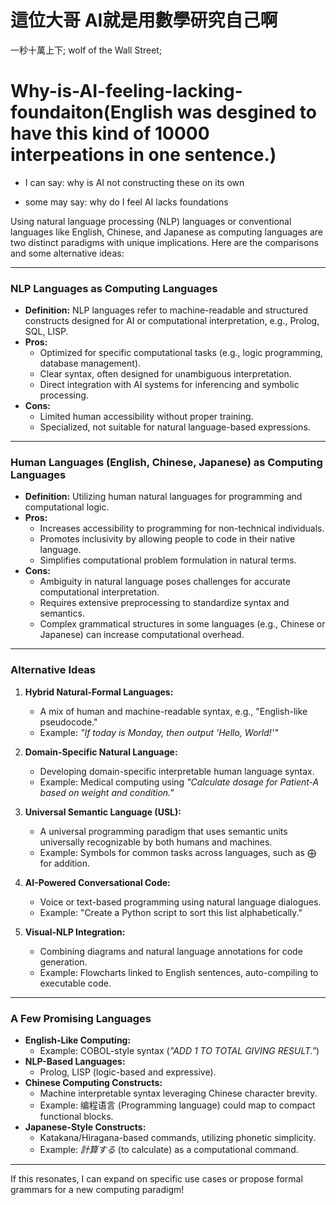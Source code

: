 # 這位大哥 AI就是用數學研究自己啊

一秒十萬上下; wolf of the Wall Street;

# Why-is-AI-feeling-lacking-foundaiton(English was desgined to have this kind of 10000 interpeations in one sentence.)

- I can say: why is AI not constructing these on its own

- some may say: why do I feel AI lacks foundations


Using natural language processing (NLP) languages or conventional languages like English, Chinese, and Japanese as computing languages are two distinct paradigms with unique implications. Here are the comparisons and some alternative ideas:

---

### **NLP Languages as Computing Languages**
- **Definition:** NLP languages refer to machine-readable and structured constructs designed for AI or computational interpretation, e.g., Prolog, SQL, LISP.
- **Pros:**
  - Optimized for specific computational tasks (e.g., logic programming, database management).
  - Clear syntax, often designed for unambiguous interpretation.
  - Direct integration with AI systems for inferencing and symbolic processing.
- **Cons:**
  - Limited human accessibility without proper training.
  - Specialized, not suitable for natural language-based expressions.

---

### **Human Languages (English, Chinese, Japanese) as Computing Languages**
- **Definition:** Utilizing human natural languages for programming and computational logic.
- **Pros:**
  - Increases accessibility to programming for non-technical individuals.
  - Promotes inclusivity by allowing people to code in their native language.
  - Simplifies computational problem formulation in natural terms.
- **Cons:**
  - Ambiguity in natural language poses challenges for accurate computational interpretation.
  - Requires extensive preprocessing to standardize syntax and semantics.
  - Complex grammatical structures in some languages (e.g., Chinese or Japanese) can increase computational overhead.

---

### **Alternative Ideas**
1. **Hybrid Natural-Formal Languages:**
   - A mix of human and machine-readable syntax, e.g., "English-like pseudocode."
   - Example: *"If today is Monday, then output 'Hello, World!'"*

2. **Domain-Specific Natural Language:**
   - Developing domain-specific interpretable human language syntax.
   - Example: Medical computing using *"Calculate dosage for Patient-A based on weight and condition."*

3. **Universal Semantic Language (USL):**
   - A universal programming paradigm that uses semantic units universally recognizable by both humans and machines.
   - Example: Symbols for common tasks across languages, such as ⨁ for addition.

4. **AI-Powered Conversational Code:**
   - Voice or text-based programming using natural language dialogues.
   - Example: "Create a Python script to sort this list alphabetically."

5. **Visual-NLP Integration:**
   - Combining diagrams and natural language annotations for code generation.
   - Example: Flowcharts linked to English sentences, auto-compiling to executable code.

---

### **A Few Promising Languages**
- **English-Like Computing:**
  - Example: COBOL-style syntax (*"ADD 1 TO TOTAL GIVING RESULT."*)
- **NLP-Based Languages:**
  - Prolog, LISP (logic-based and expressive).
- **Chinese Computing Constructs:**
  - Machine interpretable syntax leveraging Chinese character brevity.
  - Example: 编程语言 (Programming language) could map to compact functional blocks.
- **Japanese-Style Constructs:**
  - Katakana/Hiragana-based commands, utilizing phonetic simplicity.
  - Example: *計算する* (to calculate) as a computational command.

---

If this resonates, I can expand on specific use cases or propose formal grammars for a new computing paradigm!
